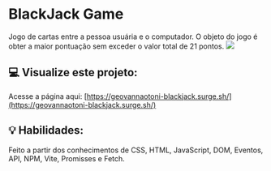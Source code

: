 # BlackJack Game
Jogo de cartas entre a pessoa usuária e o computador. O objeto do jogo é obter a maior pontuação sem exceder o valor total de 21 pontos.
<img src="./blackjack.gif">

## :computer: Visualize este projeto:
Acesse a página aqui:
[https://geovannaotoni-blackjack.surge.sh/](https://geovannaotoni-blackjack.surge.sh/)

## :bulb: Habilidades:
Feito a partir dos conhecimentos de CSS, HTML, JavaScript, DOM, Eventos, API, NPM, Vite, Promisses e Fetch.